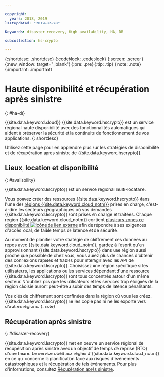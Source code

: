 ```yaml
---

copyright:
  years: 2018, 2019
lastupdated: "2019-02-20"

Keywords: disaster recovery, High availability, HA, DR

subcollection: hs-crypto

---
```


{:shortdesc: .shortdesc}
{:codeblock: .codeblock}
{:screen: .screen}
{:new_window: target="_blank"}
{:pre: .pre}
{:tip: .tip}
{:note: .note}
{:important: .important}

# Haute disponibilité et récupération après sinistre
{: #ha-dr}

{{site.data.keyword.cloud}} {{site.data.keyword.hscrypto}} est un service régional haute disponibilité avec des fonctionnalités automatiques qui aident à préserver la sécurité et la continuité de fonctionnement de vos applications.
{: shortdesc}

Utilisez cette page pour en apprendre plus sur les stratégies de disponibilité et de récupération après sinistre de {{site.data.keyword.hscrypto}}.

## Lieux, location et disponibilité
{: #availability}

{{site.data.keyword.hscrypto}} est un service régional multi-locataire.

Vous pouvez créer des ressources {{site.data.keyword.hscrypto}} dans l'une des [régions {{site.data.keyword.cloud_notm}}](/docs/services/hs-crypto/regions.html) prises en charge, c'est-à-dire les secteurs géographiques où vos demandes {{site.data.keyword.hscrypto}} sont prises en charge et traitées. Chaque région {{site.data.keyword.cloud_notm}} contient [plusieurs zones de disponibilité ![Icône de lien externe](../../icons/launch-glyph.svg "Icône de lien externe")](https://www.ibm.com/blogs/bluemix/2018/06/expansion-availability-zones-global-regions/) afin de répondre à ses exigences d'accès local, de faible temps de latence et de sécurité.

Au moment de planifier votre stratégie de chiffrement des données au repos avec {{site.data.keyword.cloud_notm}}, gardez à l'esprit qu'en approvisionnant {{site.data.keyword.hscrypto}} dans une région aussi proche que possible de chez vous, vous aurez plus de chances d'obtenir des connexions rapides et fiables pour interagir avec les API de {{site.data.keyword.hscrypto}}. Choisissez une région spécifique si les utilisateurs, les applications ou les services dépendant d'une ressource {{site.data.keyword.hscrypto}} sont tous concentrés autour d'un même secteur. N'oubliez pas que les utilisateurs et les services trop éloignés de la région choisie auront peut-être à subir des temps de latence pénalisants.

Vos clés de chiffrement sont confinées dans la région où vous les créez. {{site.data.keyword.hscrypto}} ne les copie pas ni ne les exporte vers d'autres régions.
{: note}

## Récupération après sinistre
{: #disaster-recovery}

{{site.data.keyword.hscrypto}} met en oeuvre un service régional de récupération après sinistre avec un objectif de temps de reprise (RTO) d'une heure. Le service obéit aux règles d'{{site.data.keyword.cloud_notm}} en ce qui concerne la planification face aux risques d'événements catastrophiques et la récupération de tels événements. Pour plus d'informations, consultez [Récupération après sinistre](/docs/overview/zero_downtime.html#disaster-recovery).
